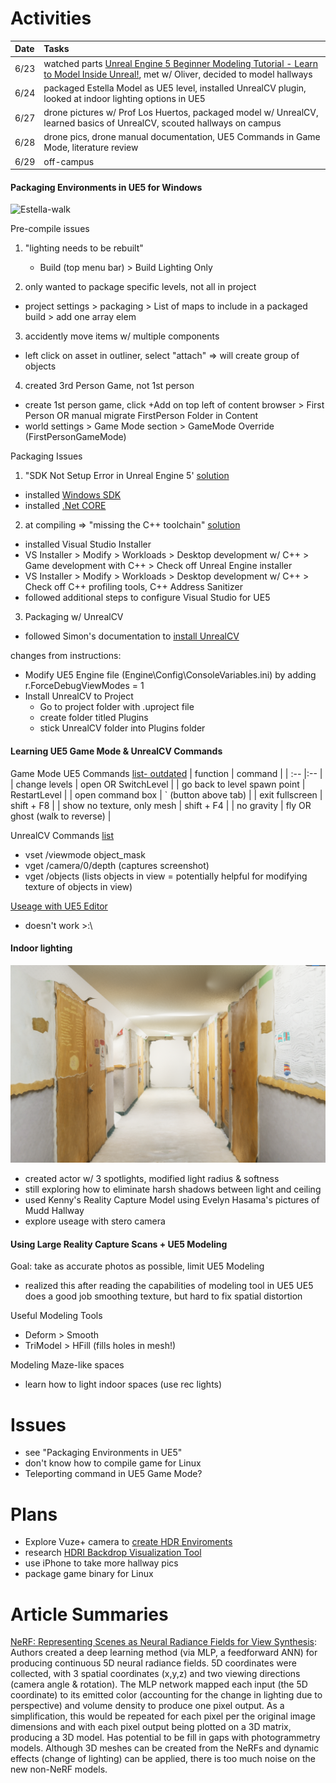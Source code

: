 # Activities
| Date | Tasks
| :--        |:--   |
| 6/23 | watched parts [Unreal Engine 5 Beginner Modeling Tutorial - Learn to Model Inside Unreal!](https://www.youtube.com/watch?v=9InU0xbX7l0&t=666s), met w/ Oliver, decided to model hallways
| 6/24 |  packaged Estella Model as UE5 level, installed UnrealCV plugin, looked at indoor lighting options in UE5
| 6/27  | drone pictures w/ Prof Los Huertos, packaged model w/ UnrealCV, learned basics of UnrealCV, scouted hallways on campus
| 6/28 | drone pics, drone manual documentation, UE5 Commands in Game Mode, literature review
| 6/29 | off-campus

#### Packaging Environments in UE5 for Windows
![Estella-walk](estella-walk.gif)

Pre-compile issues
1. "lighting needs to be rebuilt"
    + Build (top menu bar) > Build Lighting Only

2. only wanted to package specific levels, not all in project 
  + project settings > packaging > List of maps to include in a packaged build > add one array elem

3. accidently move items w/ multiple components
+ left click on asset in outliner, select "attach" => will create group of objects

4. created 3rd Person Game, not 1st person
+ create 1st person game, click +Add on top left of content browser > First Person OR manual migrate FirstPerson Folder in Content
+ world settings > Game Mode section > GameMode Override (FirstPersonGameMode)

Packaging Issues
1. "SDK Not Setup Error in Unreal Engine 5' [solution](https://www.youtube.com/watch?v=EoIdyhjW9e0)
+ installed [Windows SDK](https://developer.microsoft.com/en-us/windows/downloads/windows-sdk/)
+ installed [.Net CORE](https://dotnet.microsoft.com/en-us/download/dotnet/thank-you/sdk-3.1.420-windows-x64-installer)

2. at compiling => "missing the C++ toolchain" [solution](https://docs.unrealengine.com/4.26/en-US/ProductionPipelines/DevelopmentSetup/VisualStudioSetup/)
+ installed Visual Studio Installer 
+ VS Installer > Modify > Workloads > Desktop development w/ C++ > Game development with C++ > Check off Unreal Engine installer
+ VS Installer > Modify > Workloads > Desktop development w/ C++ > Check off C++ profiling tools, C++ Address Sanitizer
+ followed additional steps to configure Visual Studio for UE5

3. Packaging w/ UnrealCV 
+ followed Simon's documentation to [install UnrealCV](https://docs.google.com/document/d/1JNUTa4mtYO1HfRb6MZphGecvot_VNfFEwurrTE0savI/edit?usp=sharing)

changes from instructions: 
+ Modify UE5 Engine file (Engine\Config\ConsoleVariables.ini) by adding r.ForceDebugViewModes = 1
+ Install UnrealCV to Project 
  + Go to project folder with .uproject file
  + create folder titled Plugins
  + stick UnrealCV folder into Plugins folder

#### Learning UE5 Game Mode & UnrealCV Commands
Game Mode
UE5 Commands [list- outdated](https://www.oldunreal.com/UnrealReference/Console.html)
| function | command |
| :--        |:--   |
| change levels |  open <name of level> OR SwitchLevel <name of level> |
| go back to level spawn point | RestartLevel |
| open command box | ` (button above tab) |
| exit fullscreen | shift + F8 |
| show no texture, only mesh | shift + F4 |
| no gravity | fly OR ghost (walk to reverse) |


UnrealCV Commands [list](http://docs.unrealcv.org/en/latest/reference/commands.html)
+ vset /viewmode object_mask 
+ vget /camera/0/depth (captures screenshot)
+ vget /objects (lists objects in view = potentially helpful for modifying texture of objects in view)

[Useage with UE5 Editor](http://docs.unrealcv.org/en/latest/plugin/custom_scene.html)
+ doesn't work >:\


#### Indoor lighting
![MuddHallway](hallway-lighting.png)
+ created actor w/ 3 spotlights, modified light radius & softness
+ still exploring how to eliminate harsh shadows between light and ceiling
+ used Kenny's Reality Capture Model using Evelyn Hasama's pictures of Mudd Hallway
+ explore useage with stero camera

#### Using Large Reality Capture Scans + UE5 Modeling
Goal: take as accurate photos as possible, limit UE5 Modeling
+ realized this after reading the capabilities of modeling tool in UE5
UE5 does a good job smoothing texture, but hard to fix spatial distortion 

Useful Modeling Tools
+ Deform > Smooth
+ TriModel > HFill (fills holes in mesh!)

Modeling Maze-like spaces
+ learn how to light indoor spaces (use rec lights)

# Issues
+ see "Packaging Environments in UE5" 
+ don't know how to compile game for Linux
+ Teleporting command in UE5 Game Mode?
	
# Plans
+ Explore Vuze+ camera to [create HDR Enviroments](https://blog.polyhaven.com/how-to-create-high-quality-hdri/)
+ research [HDRI Backdrop Visualization Tool](https://docs.unrealengine.com/5.0/en-US/hdri-backdrop-visualization-tool-in-unreal-engine/)
+ use iPhone to take more hallway pics
+ package game binary for Linux

# Article Summaries
[NeRF: Representing Scenes as Neural Radiance Fields for View Synthesis](https://cs.pomona.edu/~ajc/other/Mildenhall%20et%20al%20-%202022%20-%20NeRF%20representing%20scenes%20as%20neural%20radiance%20field.pdf): 
Authors created a deep learning method (via MLP, a feedforward ANN) for producing continuous 5D neural radiance fields. 5D coordinates were collected, with 3 spatial coordinates (x,y,z) and two viewing directions (camera angle & rotation). The MLP network mapped each input (the 5D coordinate) to its emitted color (accounting for the change in lighting due to perspective) and volume density to produce one pixel output. As a simplification, this would be repeated for each pixel per the original image dimensions and with each pixel output being plotted on a 3D matrix, producing a 3D model. Has potential to be fill in gaps with photogrammetry models. Although 3D meshes can be created from the NeRFs and dynamic effects (change of lighting) can be applied, there is too much noise on the new non-NeRF models. 
